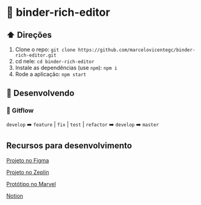 # 📓 binder-rich-editor

## ⬆️ Direções

1. Clone o repo: `git clone https://github.com/marcelovicentegc/binder-rich-editor.git`
2. cd nele: `cd binder-rich-editor`
3. Instale as dependências (use `npm`): `npm i`
4. Rode a aplicação: `npm start`

## 🚧 Desenvolvendo

### 🌊 Gitflow

`develop` ➡️ `feature` | `fix` | `test` | `refactor` ➡️ `develop` ➡️ `master`

## Recursos para desenvolvimento

[Projeto no Figma](https://www.figma.com/file/mzjEBqQDcCjVuXlQY32q80/Binder---Resumos-e-Mapas-Mentais?node-id=2%3A543)

[Projeto no Zeplin](https://app.zeplin.io/project/5df51e2605c6a316071e0399)

[Protótipo no Marvel](https://marvelapp.com/4bjhchi/screen/44596711)

[Notion](https://www.notion.so/b4e825707f7d41e4a2a8e5ab7e1aaf58?v=1981c78310db4182b7e8e0691a1a0af0)
